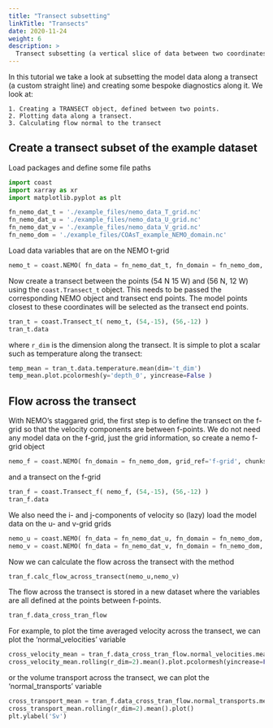 ```yaml
---
title: "Transect subsetting"
linkTitle: "Transects"
date: 2020-11-24
weight: 6
description: >
  Transect subsetting (a vertical slice of data between two coordinates): Creating them and performing some custom diagnostics with them.
---
```

In this tutorial we take a look at subsetting the model data along a transect (a custom straight line) and creating some bespoke diagnostics along it. We look at:

    1. Creating a TRANSECT object, defined between two points.
    2. Plotting data along a transect.
    3. Calculating flow normal to the transect

## Create a transect subset of the example dataset

Load packages and define some file paths


```python
import coast
import xarray as xr
import matplotlib.pyplot as plt

fn_nemo_dat_t = './example_files/nemo_data_T_grid.nc'
fn_nemo_dat_u = './example_files/nemo_data_U_grid.nc'
fn_nemo_dat_v = './example_files/nemo_data_V_grid.nc'
fn_nemo_dom = './example_files/COAsT_example_NEMO_domain.nc'
```

Load data variables that are on the NEMO t-grid


```python
nemo_t = coast.NEMO( fn_data = fn_nemo_dat_t, fn_domain = fn_nemo_dom, grid_ref = 't-grid', chunks={} )
```

Now create a transect between the points (54 N 15 W) and (56 N, 12 W) using the `coast.Transect_t` object. This needs to be passed the corresponding NEMO object and transect end points. The model points closest to these coordinates will be selected as the transect end points.


```python
tran_t = coast.Transect_t( nemo_t, (54,-15), (56,-12) )
tran_t.data
```

where `r_dim` is the dimension along the transect. It is simple to plot a scalar such as temperature along the transect:


```python
temp_mean = tran_t.data.temperature.mean(dim='t_dim')
temp_mean.plot.pcolormesh(y='depth_0', yincrease=False )
```

## Flow across the transect
With NEMO’s staggared grid, the first step is to define the transect on the f-grid so that the velocity components are between f-points. We do not need any model data on the f-grid, just the grid information, so create a nemo f-grid object


```python
nemo_f = coast.NEMO( fn_domain = fn_nemo_dom, grid_ref='f-grid', chunks={} )
```

and a transect on the f-grid


```python
tran_f = coast.Transect_f( nemo_f, (54,-15), (56,-12) )
tran_f.data
```

We also need the i- and j-components of velocity so (lazy) load the model data on the u- and v-grid grids


```python
nemo_u = coast.NEMO( fn_data = fn_nemo_dat_u, fn_domain = fn_nemo_dom, grid_ref='u-grid', chunks={} )
nemo_v = coast.NEMO( fn_data = fn_nemo_dat_v, fn_domain = fn_nemo_dom, grid_ref='v-grid', chunks={} )
```

Now we can calculate the flow across the transect with the method


```python
tran_f.calc_flow_across_transect(nemo_u,nemo_v)
```

The flow across the transect is stored in a new dataset where the variables are all defined at the points between f-points.


```python
tran_f.data_cross_tran_flow
```

For example, to plot the time averaged velocity across the transect, we can plot the ‘normal_velocities’ variable


```python
cross_velocity_mean = tran_f.data_cross_tran_flow.normal_velocities.mean(dim='t_dim')
cross_velocity_mean.rolling(r_dim=2).mean().plot.pcolormesh(yincrease=False,y='depth_0',cbar_kwargs={'label': 'm/s'})
```

or the volume transport across the transect, we can plot the ‘normal_transports’ variable


```python
cross_transport_mean = tran_f.data_cross_tran_flow.normal_transports.mean(dim='t_dim')
cross_transport_mean.rolling(r_dim=2).mean().plot()
plt.ylabel('Sv')
```
